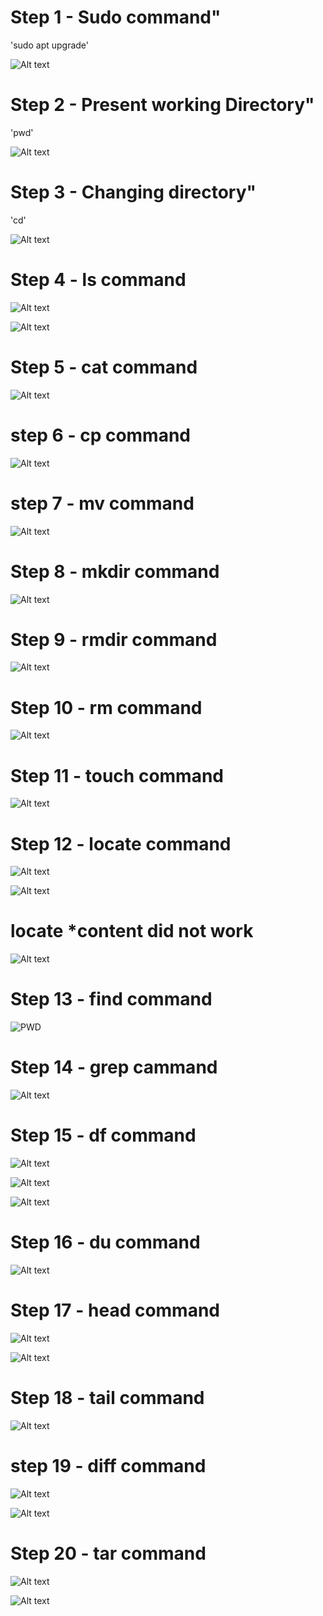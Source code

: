 # Step 1 - Sudo command"

'sudo apt upgrade'

![Alt text](Images/Sudo.png)

# Step 2 - Present working Directory" 

'pwd'

![Alt text](Images/pwd.png)

# Step 3 - Changing directory"

'cd'

![Alt text](Images/CD.png)

# Step 4 - ls command

![Alt text](<Images/ls 1.png>)

![Alt text](<Images/ls 2.png>)

# Step 5 - cat command

![Alt text](Images/cat.png)

# step 6 - cp command

![Alt text](Images/cp.png)

# step 7 - mv command

![Alt text](Images/mv.png)

# Step 8 - mkdir command

![Alt text](Images/mkdir.png)

# Step 9 - rmdir command

![Alt text](Images/rmdir.png)

# Step 10 - rm command

![Alt text](Images/rm.png)

# Step 11 - touch command

![Alt text](Images/touch.png)

# Step 12 - locate command

![Alt text](<Images/locate 1.png>)

![Alt text](<Images/locate 2.png>)

# locate *content did not work

![Alt text](<Images/locate 3.png>)

# Step 13 - find command 

![PWD](Images/find.png)


# Step 14 - grep cammand

![Alt text](Images/grep.png)

# Step 15 - df command

![Alt text](Images/df1.png)


![Alt text](Images/df2.png)

![Alt text](Images/df3.png)

# Step 16 - du command 

![Alt text](<Images/du command.png>)

# Step 17 - head command

![Alt text](<Images/head 1.png>)

![Alt text](Images/head2.png)

# Step 18 - tail command

![Alt text](Images/tail.png)

# step 19 - diff command

![Alt text](<Images/diff command.png>)

![Alt text](<Images/diff command2.png>)

# Step 20 - tar command

![Alt text](Images/tar.png)

![Alt text](Images/tar2.png)
